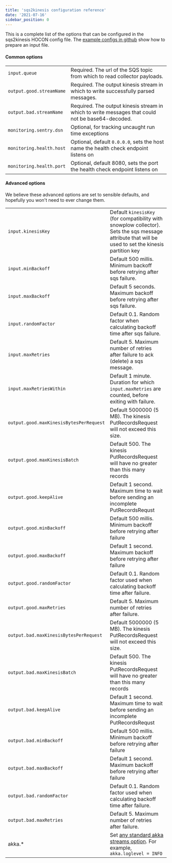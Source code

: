 ```yaml
---
title: 'sqs2kinesis configuration reference'
date: '2021-07-16'
sidebar_position: 0
---
```


This is a complete list of the options that can be configured in the sqs2kinesis HOCON config file. The [example configs in github](https://github.com/snowplow-incubator/sqs2kinesis/tree/master/config) show how to prepare an input file.

#### Common options

<table class="has-fixed-layout"><tbody><tr><td><code>input.queue</code></td><td>Required. The url of the SQS topic from which to read collector payloads.</td></tr><tr><td><code>output.good.streamName</code></td><td>Required. The output kinesis stream in which to write successfully parsed messages.</td></tr><tr><td><code>output.bad.streamName</code></td><td>Required. The output kinesis stream in which to write messages that could not be base64-decoded.</td></tr><tr><td><code>monitoring.sentry.dsn</code></td><td>Optional, for tracking uncaught run time exceptions</td></tr><tr><td><code>monitoring.health.host</code></td><td>Optional, default <code>0.0.0.0</code>, sets the host name the health check endpoint listens on</td></tr><tr><td><code>monitoring.health.port</code></td><td>Optional, default 8080, sets the port the health check endpoint listens on</td></tr></tbody></table>

#### Advanced options

We believe these advanced options are set to sensible defaults, and hopefully you won't need to ever change them.

<table class="has-fixed-layout"><tbody><tr><td><code>input.kinesisKey</code></td><td>Default <code>kinesisKey</code> (for compatibility with snowplow collector). Sets the sqs message attribute that will be used to set the kinesis partition key</td></tr><tr><td><code>input.minBackoff</code></td><td>Default 500 millis. Minimum backoff before retrying after sqs failure.</td></tr><tr><td><code>input.maxBackoff</code></td><td>Default 5 seconds. Maximum backoff before retrying after sqs failure.</td></tr><tr><td><code>input.randomFactor</code></td><td>Default 0.1. Random factor when calculating backoff time after sqs failure.</td></tr><tr><td><code>input.maxRetries</code></td><td>Default 5. Maximum number of retries after failure to ack (delete) a sqs message.</td></tr><tr><td><code>input.maxRetriesWithin</code></td><td>Default 1 minute. Duration for which <code>input.maxRetries</code> are counted, before exiting with failure.</td></tr><tr><td><code>output.good.maxKinesisBytesPerRequest</code></td><td>Default 5000000 (5 MB). The kinesis PutRecordsRequest will not exceed this size.</td></tr><tr><td><code>output.good.maxKinesisBatch</code></td><td>Default 500. The kinesis PutRecordsRequest will have no greater than this many records</td></tr><tr><td><code>output.good.keepAlive</code></td><td>Default 1 second. Maximum time to wait before sending an incomplete PutRecordsRequst</td></tr><tr><td><code>output.good.minBackoff</code></td><td>Default 500 millis. Minimum backoff before retrying after failure</td></tr><tr><td><code>output.good.maxBackoff</code></td><td>Default 1 second. Maximum backoff before retrying after failure</td></tr><tr><td><code>output.good.randomFactor</code></td><td>Default 0.1. Random factor used when calculating backoff time after failure.</td></tr><tr><td><code>output.good.maxRetries</code></td><td>Default 5. Maximum number of retries after failure.</td></tr><tr><td><code>output.bad.maxKinesisBytesPerRequest</code></td><td>Default 5000000 (5 MB). The kinesis PutRecordsRequest will not exceed this size.</td></tr><tr><td><code>output.bad.maxKinesisBatch</code></td><td>Default 500. The kinesis PutRecordsRequest will have no greater than this many records</td></tr><tr><td><code>output.bad.keepAlive</code></td><td>Default 1 second. Maximum time to wait before sending an incomplete PutRecordsRequst</td></tr><tr><td><code>output.bad.minBackoff</code></td><td>Default 500 millis. Minimum backoff before retrying after failure</td></tr><tr><td><code>output.bad.maxBackoff</code></td><td>Default 1 second. Maximum backoff before retrying after failure</td></tr><tr><td><code>output.bad.randomFactor</code></td><td>Default 0.1. Random factor used when calculating backoff time after failure.</td></tr><tr><td><code>output.bad.maxRetries</code></td><td>Default 5. Maximum number of retries after failure.</td></tr><tr><td>akka.*</td><td>Set <a href="https://doc.akka.io/docs/akka/current/general/stream/stream-configuration.html">any standard akka streams option</a>. For example, <code>akka.loglevel = INFO</code></td></tr></tbody></table>

